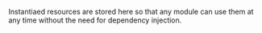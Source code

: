 Instantiaed resources are stored here so that any module can use them at any time without the need for dependency injection.